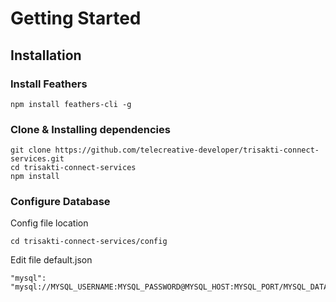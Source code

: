 # Getting Started

## Installation

### Install Feathers
```
npm install feathers-cli -g
```
### Clone & Installing dependencies
```
git clone https://github.com/telecreative-developer/trisakti-connect-services.git
cd trisakti-connect-services
npm install
```
### Configure Database
Config file location
```
cd trisakti-connect-services/config
```
Edit file default.json
```
"mysql": "mysql://MYSQL_USERNAME:MYSQL_PASSWORD@MYSQL_HOST:MYSQL_PORT/MYSQL_DATABASE_NAME"
```
